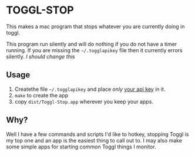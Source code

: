 # TOGGL-STOP

This makes a mac program that stops whatever you are currently doing in toggl.

This program run silently and will do nothing if you do not have a timer running.
If you are missing the `~/.togglapikey` file then it currently errors silently. _I should change this_

## Usage

1. Createthe file `~/.togglapikey` and place _only_ [your api key](https://toggl.com/app/profile) in it.
1. `make` to create the app
1. copy `dist/Toggl-Stop.app` wherever you keep your apps.

## Why?

Well I have a few commands and scripts I'd like to hotkey, stopping Toggl is my top one and an app is the easiest thing to call out to. I may also make some simple apps for starting common Toggl things I monitor.

